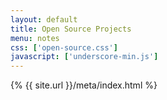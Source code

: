 ```yaml
---
layout: default
title: Open Source Projects
menu: notes
css: ['open-source.css']
javascript: ['underscore-min.js']
---
```

{% {{ site.url }}/meta/index.html %}